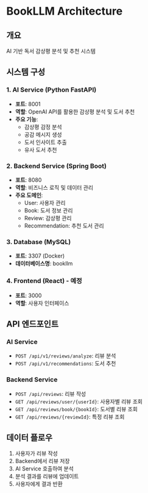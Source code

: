 # BookLLM Architecture

## 개요
AI 기반 독서 감상평 분석 및 추천 시스템

## 시스템 구성

### 1. AI Service (Python FastAPI)
- **포트**: 8001
- **역할**: OpenAI API를 활용한 감상평 분석 및 도서 추천
- **주요 기능**:
  - 감상평 감정 분석
  - 공감 메시지 생성
  - 도서 인사이트 추출
  - 유사 도서 추천

### 2. Backend Service (Spring Boot)
- **포트**: 8080
- **역할**: 비즈니스 로직 및 데이터 관리
- **주요 도메인**:
  - User: 사용자 관리
  - Book: 도서 정보 관리
  - Review: 감상평 관리
  - Recommendation: 추천 도서 관리

### 3. Database (MySQL)
- **포트**: 3307 (Docker)
- **데이터베이스명**: bookllm

### 4. Frontend (React) - 예정
- **포트**: 3000
- **역할**: 사용자 인터페이스

## API 엔드포인트

### AI Service
- `POST /api/v1/reviews/analyze`: 리뷰 분석
- `POST /api/v1/recommendations`: 도서 추천

### Backend Service
- `POST /api/reviews`: 리뷰 작성
- `GET /api/reviews/user/{userId}`: 사용자별 리뷰 조회
- `GET /api/reviews/book/{bookId}`: 도서별 리뷰 조회
- `GET /api/reviews/{reviewId}`: 특정 리뷰 조회

## 데이터 플로우
1. 사용자가 리뷰 작성
2. Backend에서 리뷰 저장
3. AI Service 호출하여 분석
4. 분석 결과를 리뷰에 업데이트
5. 사용자에게 결과 반환